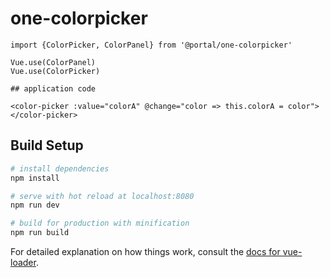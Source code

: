 # one-colorpicker


```
import {ColorPicker, ColorPanel} from '@portal/one-colorpicker'

Vue.use(ColorPanel)
Vue.use(ColorPicker)

## application code

<color-picker :value="colorA" @change="color => this.colorA = color"></color-picker>
```


## Build Setup

``` bash
# install dependencies
npm install

# serve with hot reload at localhost:8080
npm run dev

# build for production with minification
npm run build
```

For detailed explanation on how things work, consult the [docs for vue-loader](http://vuejs.github.io/vue-loader).
